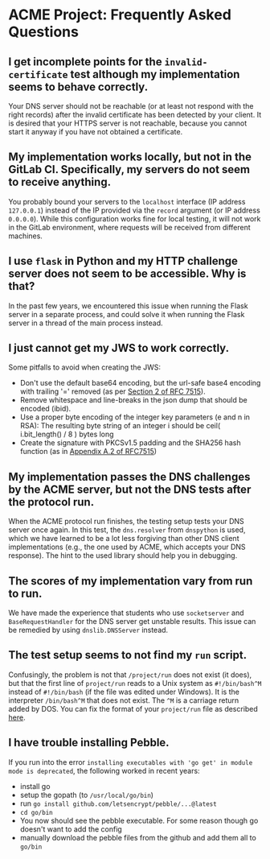 # ACME Project: Frequently Asked Questions

## I get incomplete points for the `invalid-certificate` test although my implementation seems to behave correctly.

Your DNS server should not be reachable (or at least not respond with the right records) after the invalid certificate has been detected by your client. 
It is desired that your HTTPS server is not reachable, because you cannot start it anyway if you have not obtained a certificate.

## My implementation works locally, but not in the GitLab CI. Specifically, my servers do not seem to receive anything.

You probably bound your servers to the `localhost` interface (IP address `127.0.0.1`) instead of the IP provided via the `record` argument (or IP address `0.0.0.0`).
While this configuration works fine for local testing, it will not work in the GitLab environment, where requests will be received from different machines.

## I use `flask` in Python and my HTTP challenge server does not seem to be accessible. Why is that?

In the past few years, we encountered this issue when running the Flask server in a separate process, and could solve it when running the Flask server in a thread of the main process instead.

## I just cannot get my JWS to work correctly.

Some pitfalls to avoid when creating the JWS:

- Don't use the default base64 encoding, but the url-safe base4 encoding with trailing '=' removed (as per [Section 2 of RFC 7515](https://www.rfc-editor.org/rfc/rfc7515#section-2)).
- Remove whitespace and line-breaks in the json dump that should be encoded (ibid).
- Use a proper byte encoding of the integer key parameters (e and n in RSA): The resulting byte string of an integer i should be ceil( i.bit_length() / 8 ) bytes long
- Create the signature with PKCSv1.5 padding and the SHA256 hash function (as in [Appendix A.2 of RFC7515](https://www.rfc-editor.org/rfc/rfc7515#appendix-A.2)) 

## My implementation passes the DNS challenges by the ACME server, but not the DNS tests after the protocol run.

When the ACME protocol run finishes, the testing setup tests your DNS server once again. In this test, the `dns.resolver` from `dnspython` is used, which we have learned to be a lot less forgiving than other DNS client implementations (e.g., the one used by ACME, which accepts your DNS response). The hint to the used library should help you in debugging.

## The scores of my implementation vary from run to run.

 We have made the experience that students who use `socketserver` and `BaseRequestHandler` for the DNS server get unstable results. This issue can be remedied by using `dnslib.DNSServer` instead.

 ## The test setup seems to not find my `run` script.

Confusingly, the problem is not that `/project/run` does not exist (it does), but that the first line of `project/run` reads to a Unix system as `#!/bin/bash^M` instead of `#!/bin/bash` (if the file was edited under Windows). 
It is the interpreter `/bin/bash^M` that does not exist. The `^M` is a carriage return added by DOS. You can fix the format of your `project/run` file as described [here](http://www.nazmulhuda.info/-bin-bash-m-bad-interpreter-no-such-file-or-directory).

## I have trouble installing Pebble.

If you run into the error `installing executables with 'go get' in module mode is deprecated`, the following worked in recent years:

- install go
- setup the gopath (to `/usr/local/go/bin`)
- run `go install github.com/letsencrypt/pebble/...@latest`
- `cd go/bin`
- You now should see the pebble executable. For some reason though go doesn't want to add the config
- manually download the pebble files from the github and add them all to `go/bin`